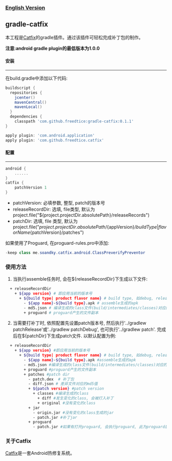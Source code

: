 ### [English Version]

## gradle-catfix
本工程是[Catfix]的gradle插件。通过该插件可轻松完成补丁包的制作。

**注意:android gradle plugin的最低版本为1.0.0**
#### 安装
---
在build.gradle中添加以下代码:
```groovy
buildscript {
  repositories {
    jcenter()
    mavenCentral()
    mavenLocal()
  }
  dependencies {
    classpath 'com.github.freedtice:gradle-catfix:0.1.1'
}

apply plugin: 'com.android.application'
apply plugin: 'com.github.freedtice.catfix'
```

#### 配置
---
```groovy
android {
    ......
}
catfix {
    patchVersion 1
}
```
- patchVersion: 必填参数, 整型, patch的版本号
- releaseRecordDir: 选填, file类型, 默认为project.file("${project.projectDir.absolutePath}/releaseRecords")
- patchDir: 选填, file 类型, 默认为project.file("${project.projectDir.absolutePath}/${appVersion}/${buildType|flavorName}${patchVersion}/patches")

如果使用了Proguard, 在proguard-rules.pro中添加:
```java
-keep class me.soandky.catfix.android.ClassPreverifyPreventor
```

### 使用方法
1. 当执行assemble任务时, 会在${releaseRecordDir}下生成以下文件:
```sh
  + releaseRecordDir
    + ${app version} # 即应用当前的版本号
      + ${build type| product flavor name} # build type, 如debug, release, 使用product flavor时, 会product flavor的名字
        - ${app name}-${build type}.apk # assemble生成的apk
        - md5.json # 编译生成的class文件(build/intermediates/classes)对应的md5值
        + proguard # proguard产生的文件副本
```
2. 当需要打补丁时, 依照配置先设置patch版本号, 然后执行'../gradlew patchRelease'或'../gradlew patchDebug', 也可执行'../gradlew patch'. 完成后在${patchDir}下生成patch文件. 以默认配置为例:
```sh
  + releaseRecordDir
    + ${app version} #即应用当前的版本号
      + ${build type| product flavor name} # build type, 如debug, release, 使用product flavor时, 会product flavor的名字
        - ${app name}-${build type}.apk #assemble生成的apk
        - md5.json #编译生成的class文件(build/intermediates/classes)对应的md5值
        + proguard #proguard产生的文件副本
        + patches #patch dir
          - patch.dex  # 补丁包
          - diff.json # 差异文件对应的md5值
          + ${patch version} #patch version
            + classes #编译生成的class
              + diff #发生变化的class, 会被打入补丁
              + original #没有变化的class
          + jar
            - origin.jar #没有变化的class生成的jar
            - patch.jar #补丁jar
          + proguard
            - patch.jar #如果有打开proguard, 会执行proguard, 此为proguard后的补丁jar

```

### 关于Catfix
[Catfix]是一套Android热修复系统。

[Catfix]:<https://github.com/fREEDtICE/catfix/blob/master/README.md>
[English Version]:<https://github.com/fREEDtICE/gradle-catfix/blob/master/README_ENG.md>
[QQ空间热修复技术]:<https://mp.weixin.qq.com/s?__biz=MzI1MTA1MzM2Nw==&mid=400118620&idx=1&sn=b4fdd5055731290eef12ad0d17f39d4a&scene=1&srcid=1106Imu9ZgwybID13e7y2nEi#wechat_redirect>
